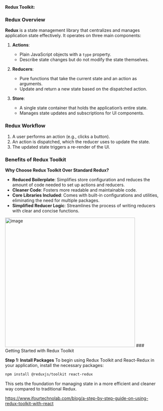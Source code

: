 
**Redux Toolkit:**

### Redux Overview

**Redux** is a state management library that centralizes and manages application state effectively. It operates on three main components:

1. **Actions**: 
   - Plain JavaScript objects with a `type` property.
   - Describe state changes but do not modify the state themselves.

2. **Reducers**:
   - Pure functions that take the current state and an action as arguments.
   - Update and return a new state based on the dispatched action.

3. **Store**:
   - A single state container that holds the application’s entire state.
   - Manages state updates and subscriptions for UI components.

### Redux Workflow
1. A user performs an action (e.g., clicks a button).
2. An action is dispatched, which the reducer uses to update the state.
3. The updated state triggers a re-render of the UI.

### Benefits of Redux Toolkit

**Why Choose Redux Toolkit Over Standard Redux?**
- **Reduced Boilerplate**: Simplifies store configuration and reduces the amount of code needed to set up actions and reducers.
- **Cleaner Code**: Fosters more readable and maintainable code.
- **Core Libraries Included**: Comes with built-in configurations and utilities, eliminating the need for multiple packages.
- **Simplified Reducer Logic**: Streamlines the process of writing reducers with clear and concise functions.
<img width="424" alt="image" src="https://github.com/user-attachments/assets/ec919c71-353c-4e51-a600-e8b1c679fabc">
### Getting Started with Redux Toolkit

**Step 1: Install Packages**
To begin using Redux Toolkit and React-Redux in your application, install the necessary packages:

```bash
npm install @reduxjs/toolkit react-redux
```

This sets the foundation for managing state in a more efficient and cleaner way compared to traditional Redux. 








https://www.ifourtechnolab.com/blog/a-step-by-step-guide-on-using-redux-toolkit-with-react
